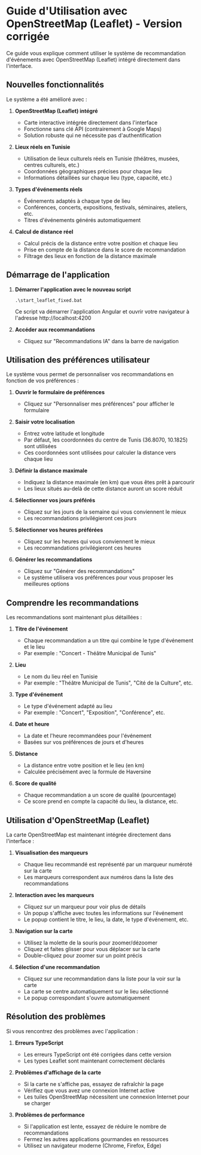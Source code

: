 # Guide d'Utilisation avec OpenStreetMap (Leaflet) - Version corrigée

Ce guide vous explique comment utiliser le système de recommandation d'événements avec OpenStreetMap (Leaflet) intégré directement dans l'interface.

## Nouvelles fonctionnalités

Le système a été amélioré avec :

1. **OpenStreetMap (Leaflet) intégré**
   - Carte interactive intégrée directement dans l'interface
   - Fonctionne sans clé API (contrairement à Google Maps)
   - Solution robuste qui ne nécessite pas d'authentification

2. **Lieux réels en Tunisie**
   - Utilisation de lieux culturels réels en Tunisie (théâtres, musées, centres culturels, etc.)
   - Coordonnées géographiques précises pour chaque lieu
   - Informations détaillées sur chaque lieu (type, capacité, etc.)

3. **Types d'événements réels**
   - Événements adaptés à chaque type de lieu
   - Conférences, concerts, expositions, festivals, séminaires, ateliers, etc.
   - Titres d'événements générés automatiquement

4. **Calcul de distance réel**
   - Calcul précis de la distance entre votre position et chaque lieu
   - Prise en compte de la distance dans le score de recommandation
   - Filtrage des lieux en fonction de la distance maximale

## Démarrage de l'application

1. **Démarrer l'application avec le nouveau script**
   ```
   .\start_leaflet_fixed.bat
   ```
   Ce script va démarrer l'application Angular et ouvrir votre navigateur à l'adresse http://localhost:4200

2. **Accéder aux recommandations**
   - Cliquez sur "Recommandations IA" dans la barre de navigation

## Utilisation des préférences utilisateur

Le système vous permet de personnaliser vos recommandations en fonction de vos préférences :

1. **Ouvrir le formulaire de préférences**
   - Cliquez sur "Personnaliser mes préférences" pour afficher le formulaire

2. **Saisir votre localisation**
   - Entrez votre latitude et longitude
   - Par défaut, les coordonnées du centre de Tunis (36.8070, 10.1825) sont utilisées
   - Ces coordonnées sont utilisées pour calculer la distance vers chaque lieu

3. **Définir la distance maximale**
   - Indiquez la distance maximale (en km) que vous êtes prêt à parcourir
   - Les lieux situés au-delà de cette distance auront un score réduit

4. **Sélectionner vos jours préférés**
   - Cliquez sur les jours de la semaine qui vous conviennent le mieux
   - Les recommandations privilégieront ces jours

5. **Sélectionner vos heures préférées**
   - Cliquez sur les heures qui vous conviennent le mieux
   - Les recommandations privilégieront ces heures

6. **Générer les recommandations**
   - Cliquez sur "Générer des recommandations"
   - Le système utilisera vos préférences pour vous proposer les meilleures options

## Comprendre les recommandations

Les recommandations sont maintenant plus détaillées :

1. **Titre de l'événement**
   - Chaque recommandation a un titre qui combine le type d'événement et le lieu
   - Par exemple : "Concert - Théâtre Municipal de Tunis"

2. **Lieu**
   - Le nom du lieu réel en Tunisie
   - Par exemple : "Théâtre Municipal de Tunis", "Cité de la Culture", etc.

3. **Type d'événement**
   - Le type d'événement adapté au lieu
   - Par exemple : "Concert", "Exposition", "Conférence", etc.

4. **Date et heure**
   - La date et l'heure recommandées pour l'événement
   - Basées sur vos préférences de jours et d'heures

5. **Distance**
   - La distance entre votre position et le lieu (en km)
   - Calculée précisément avec la formule de Haversine

6. **Score de qualité**
   - Chaque recommandation a un score de qualité (pourcentage)
   - Ce score prend en compte la capacité du lieu, la distance, etc.

## Utilisation d'OpenStreetMap (Leaflet)

La carte OpenStreetMap est maintenant intégrée directement dans l'interface :

1. **Visualisation des marqueurs**
   - Chaque lieu recommandé est représenté par un marqueur numéroté sur la carte
   - Les marqueurs correspondent aux numéros dans la liste des recommandations

2. **Interaction avec les marqueurs**
   - Cliquez sur un marqueur pour voir plus de détails
   - Un popup s'affiche avec toutes les informations sur l'événement
   - Le popup contient le titre, le lieu, la date, le type d'événement, etc.

3. **Navigation sur la carte**
   - Utilisez la molette de la souris pour zoomer/dézoomer
   - Cliquez et faites glisser pour vous déplacer sur la carte
   - Double-cliquez pour zoomer sur un point précis

4. **Sélection d'une recommandation**
   - Cliquez sur une recommandation dans la liste pour la voir sur la carte
   - La carte se centre automatiquement sur le lieu sélectionné
   - Le popup correspondant s'ouvre automatiquement

## Résolution des problèmes

Si vous rencontrez des problèmes avec l'application :

1. **Erreurs TypeScript**
   - Les erreurs TypeScript ont été corrigées dans cette version
   - Les types Leaflet sont maintenant correctement déclarés

2. **Problèmes d'affichage de la carte**
   - Si la carte ne s'affiche pas, essayez de rafraîchir la page
   - Vérifiez que vous avez une connexion Internet active
   - Les tuiles OpenStreetMap nécessitent une connexion Internet pour se charger

3. **Problèmes de performance**
   - Si l'application est lente, essayez de réduire le nombre de recommandations
   - Fermez les autres applications gourmandes en ressources
   - Utilisez un navigateur moderne (Chrome, Firefox, Edge)
